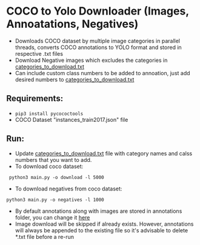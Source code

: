 # COCO to Yolo Downloader (Images, Annoatations, Negatives)

- Downloads COCO dataset by multiple image categories in parallel threads, converts COCO annotations to YOLO format and stored in respective .txt files
- Download Negative images which excludes the categories in [categories_to_download.txt](https://github.com/maldivien/Coco-to-yolo-downloader/blob/d7726b02148990bc60589dd093ea89e06ff3dc56/categories_to_download.txt#L1)
- Can include custom class numbers to be added to annoation, just add desired numbers to [categories_to_download.txt](https://github.com/maldivien/Coco-to-yolo-downloader/blob/d7726b02148990bc60589dd093ea89e06ff3dc56/categories_to_download.txt#L1)

## Requirements:
- ``` pip3 install pycococtools ```
- COCO Dataset "instances_train2017.json" file

## Run:
- Update [categories_to_download.txt](https://github.com/maldivien/Coco-to-yolo-downloader/blob/main/categories_to_download.txt) file with category names and calss numbers that you want to add.
- To download coco dataset: 
``` 
 python3 main.py -o download -l 5000
```
- To download negatives from coco dataset: 
``` 
python3 main.py -o negatives -l 1000
```
- By default annotations along with images are stored in annotations folder, you can change it [here](https://github.com/maldivien/Coco-to-yolo-downloader/blob/0793c9ae9cbe0e17d7cac93709fdd0abc2f16811/main.py#L131)
- Image download will be skipped if already exists. However, annotations will always be appended to the existing file so it's advisable to delete *.txt file before a re-run 

